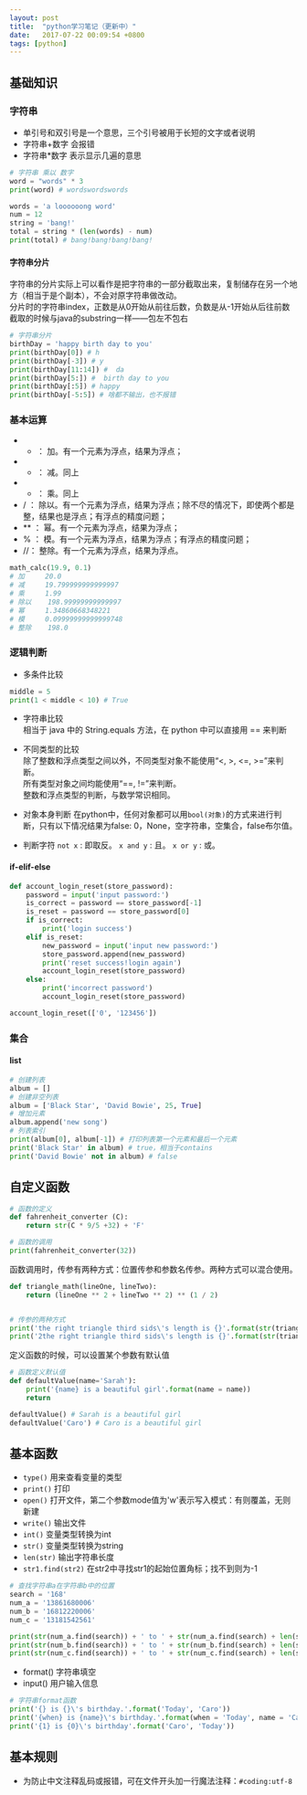 ```yaml
---
layout: post
title:  "python学习笔记（更新中）"  
date:   2017-07-22 00:09:54 +0800
tags: [python]
---  
```


## 基础知识  
### 字符串  
* 单引号和双引号是一个意思，三个引号被用于长短的文字或者说明  
* 字符串+数字 会报错
* 字符串*数字 表示显示几遍的意思  

```py  
# 字符串 乘以 数字
word = "words" * 3
print(word) # wordswordswords

words = 'a loooooong word'
num = 12
string = 'bang!'
total = string * (len(words) - num)
print(total) # bang!bang!bang!bang!  
```  

#### 字符串分片  
字符串的分片实际上可以看作是把字符串的一部分截取出来，复制储存在另一个地方（相当于是个副本），不会对原字符串做改动。  
分片时的字符串index，正数是从0开始从前往后数，负数是从-1开始从后往前数  
截取的时候与java的substring一样——包左不包右  

```py  
# 字符串分片
birthDay = 'happy birth day to you'
print(birthDay[0]) # h
print(birthDay[-3]) # y
print(birthDay[11:14]) #  da
print(birthDay[5:]) #  birth day to you
print(birthDay[:5]) # happy
print(birthDay[-5:5]) # 啥都不输出，也不报错  
```  

### 基本运算  
* + ： 加。有一个元素为浮点，结果为浮点；
* - ： 减。同上
* * ： 乘。同上
* / ： 除以。有一个元素为浮点，结果为浮点；除不尽的情况下，即使两个都是整，结果也是浮点；有浮点的精度问题；
* ** ： 幂。有一个元素为浮点，结果为浮点；
* % ： 模。有一个元素为浮点，结果为浮点；有浮点的精度问题；
* //： 整除。有一个元素为浮点，结果为浮点。

```py  
math_calc(19.9, 0.1)
# 加     20.0
# 减     19.799999999999997
# 乘     1.99
# 除以    198.99999999999997
# 幂     1.34860668348221
# 模     0.09999999999999748
# 整除    198.0
```  

### 逻辑判断  
* 多条件比较  

```py  
middle = 5
print(1 < middle < 10) # True  
```  

* 字符串比较  
相当于 java 中的 String.equals 方法，在 python 中可以直接用 == 来判断  

* 不同类型的比较  
除了整数和浮点类型之间以外，不同类型对象不能使用“<, >, <=, >=”来判断。  
所有类型对象之间均能使用“==, !=”来判断。  
整数和浮点类型的判断，与数学常识相同。  

* 对象本身判断
在python中，任何对象都可以用```bool(对象)```的方式来进行判断，只有以下情况结果为false:
0，None，空字符串，空集合，false布尔值。

* 判断字符
```not x``` : 即取反。
```x and y``` : 且。
```x or y``` : 或。


#### if-elif-else
```py
def account_login_reset(store_password):
    password = input('input password:')
    is_correct = password == store_password[-1]
    is_reset = password == store_password[0]
    if is_correct:
        print('login success')
    elif is_reset:
        new_password = input('input new password:')
        store_password.append(new_password)
        print('reset success!login again')
        account_login_reset(store_password)
    else:
        print('incorrect password')
        account_login_reset(store_password)

account_login_reset(['0', '123456'])
```


### 集合
#### list
```py
# 创建列表
album = []
# 创建非空列表
album = ['Black Star', 'David Bowie', 25, True]
# 增加元素
album.append('new song')
# 列表索引
print(album[0], album[-1]) # 打印列表第一个元素和最后一个元素
print('Black Star' in album) # true，相当于contains
print('David Bowie' not in album) # false
```


## 自定义函数  

```py  
# 函数的定义
def fahrenheit_converter (C):
	return str(C * 9/5 +32) + 'F'

# 函数的调用
print(fahrenheit_converter(32))

```    

函数调用时，传参有两种方式：位置传参和参数名传参。两种方式可以混合使用。  

```py  
def triangle_math(lineOne, lineTwo):
    return (lineOne ** 2 + lineTwo ** 2) ** (1 / 2)


# 传参的两种方式
print('the right triangle third sids\'s length is {}'.format(str(triangle_math(3, 4))))
print('2the right triangle third sids\'s length is {}'.format(str(triangle_math(lineOne=3, lineTwo=4))))  
```  

定义函数的时候，可以设置某个参数有默认值  

```py  
# 函数定义默认值
def defaultValue(name='Sarah'):
    print('{name} is a beautiful girl'.format(name = name))
    return

defaultValue() # Sarah is a beautiful girl
defaultValue('Caro') # Caro is a beautiful girl
```  






## 基本函数  
* ```type()``` 用来查看变量的类型
* ```print()``` 打印  
* ```open()```  打开文件，第二个参数mode值为'w'表示写入模式：有则覆盖，无则新建    
* ```write()``` 输出文件
* ```int()``` 变量类型转换为int
* ```str()``` 变量类型转换为string
* ```len(str)``` 输出字符串长度
* ```str1.find(str2)``` 在str2中寻找str1的起始位置角标；找不到则为-1    

```py 
# 查找字符串a在字符串b中的位置
search = '168'
num_a = '13861680006'
num_b = '16812220006'
num_c = '13181542561'

print(str(num_a.find(search)) + ' to ' + str(num_a.find(search) + len(search)))
print(str(num_b.find(search)) + ' to ' + str(num_b.find(search) + len(search)))
print(str(num_c.find(search)) + ' to ' + str(num_c.find(search) + len(search)))  
```    

* format() 字符串填空
* input() 用户输入信息


```py  
# 字符串format函数
print('{} is {}\'s birthday.'.format('Today', 'Caro'))
print('{when} is {name}\'s birthday.'.format(when = 'Today', name = 'Caro'))
print('{1} is {0}\'s birthday'.format('Caro', 'Today'))  
```  


## 基本规则  
* 为防止中文注释乱码或报错，可在文件开头加一行魔法注释：```#coding:utf-8```